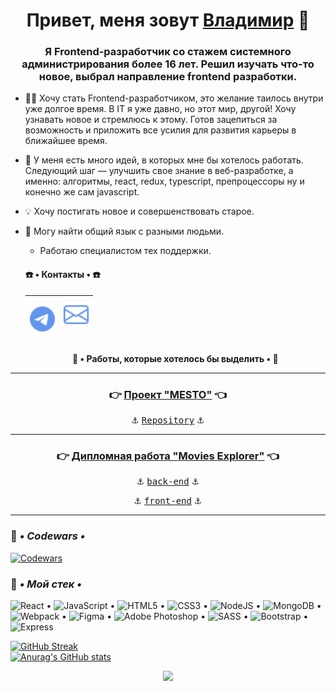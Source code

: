 <h1 align="center">Привет, меня зовут <a href="https://vk.com/c4ctys" target="_blank">Владимир</a> 👋

<h3 align="center">Я Frontend-разработчик со стажем системного администрирования более 16 лет. Решил изучать что-то новое, выбрал направление frontend разработки.</h3>

+ 👨‍💻 Хочу стать Frontend-разработчиком, это желание таилось внутри уже долгое время. В IT я уже давно, но этот мир, другой! Хочу узнавать новое и стремлюсь к этому. Готов зацепиться за возможность и приложить все усилия для развития карьеры в ближайшее время.
+ 💞 У меня есть много идей, в которых мне бы хотелось работать. Следующий шаг — улучшить свое знание в веб-разработке, а именно: алгоритмы, react, redux, typescript, препроцессоры ну и конечно же сам javascript.
+ 💡 Хочу постигать новое и совершенствовать старое.
+ 🤝 Могу найти общий язык с разными людьми.
  - Работаю специалистом тех поддержки.
  

  <h4> ☎️ • Контакты • ☎️ </h4>
  
  | <p><a href="https://t.me/khortys" target="_blank" rel="noreferrer"><img src="./telegram.svg" alt="telegram" width="40" height="40" /></a> | <a href="mailto:cactys95@yandex.ru" target="_blank" rel="noreferrer"><img src="./envelope.svg" alt="e-mail" width="40" height="40" /></a></p> |
  |---|---|

  **<p align="center">💾 • Работы, которые хотелось бы выделить • 💾</p>**
  
___
  <h3 align="center">👉 <a href="https://cactys.nomoredomains.icu/" target="_blank">Проект "MESTO"</a> 👈</h3>
  <p align="center">⚓ <a href="https://github.com/cactys/react-mesto-api-full/" target="_blank"><kbd>Repository</kbd></a> ⚓</p>
  
___
  
  <h3 align="center">👉 <a href="https://khnychkov.nomoredomains.icu/" target="_blank">Дипломная работа "Movies Explorer"</a> 👈</h3>
  <p align="center">⚓ <a href="https://github.com/cactys/movies-explorer-api/" target="_blank"><kbd>back-end</kbd></a> ⚓</p>
  <p align="center">⚓ <a href="https://github.com/cactys/movies-explorer-frontend/" target="_blank"><kbd>front-end</kbd></a> ⚓</p>
  
___

### 🔧 ***• Codewars •***
[![Codewars](https://www.codewars.com/users/khortys/badges/large)](https://www.codewars.com/users/khortys)

### 🔨 ***• Мой стек •***
![React](https://img.shields.io/badge/react-%2320232a.svg?style=for-the-badge&logo=react&logoColor=%2361DAFB) • ![JavaScript](https://img.shields.io/badge/javascript-%23323330.svg?style=for-the-badge&logo=javascript&logoColor=%23F7DF1E) • ![HTML5](https://img.shields.io/badge/html5-%23E34F26.svg?style=for-the-badge&logo=html5&logoColor=white) • ![CSS3](https://img.shields.io/badge/css3-%231572B6.svg?style=for-the-badge&logo=css3&logoColor=white) • ![NodeJS](https://img.shields.io/badge/node.js-6DA55F?style=for-the-badge&logo=node.js&logoColor=white) • ![MongoDB](https://img.shields.io/badge/-MongoDB-%231abd48?style=for-the-badge&logo=mongodb&logoColor=white) • ![Webpack](https://img.shields.io/badge/-Webpack-%2323c1fa?style=for-the-badge&logo=webpack&logoColor=white) • ![Figma](https://img.shields.io/badge/figma-%23F24E1E.svg?style=for-the-badge&logo=figma&logoColor=white) • ![Adobe Photoshop](https://img.shields.io/badge/adobe%20photoshop-%2331A8FF.svg?style=for-the-badge&logo=adobe%20photoshop&logoColor=white) • ![SASS](https://img.shields.io/badge/SASS-hotpink.svg?style=for-the-badge&logo=SASS&logoColor=white) • ![Bootstrap](https://img.shields.io/badge/bootstrap-%23563D7C.svg?style=for-the-badge&logo=bootstrap&logoColor=white) • ![Express](https://img.shields.io/badge/-Express-%238f8d10?style=for-the-badge&logo=express&logoColor=white)


  [![GitHub Streak](http://github-readme-streak-stats.herokuapp.com?user=cactys&theme=merko&hide_border=true&locale=ru&date_format=M%20j%5B%2C%20Y%5D&background=07086A&stroke=0711DD&ring=DD9124&fire=DD6519)](https://git.io/streak-stats)  
  [![Anurag's GitHub stats](https://github-readme-stats.vercel.app/api?username=cactys)](https://github.com/anuraghazra/github-readme-stats)
  
<p align="center">
  <img src="https://profile-counter.glitch.me/cactys/count.svg" />
</p>
